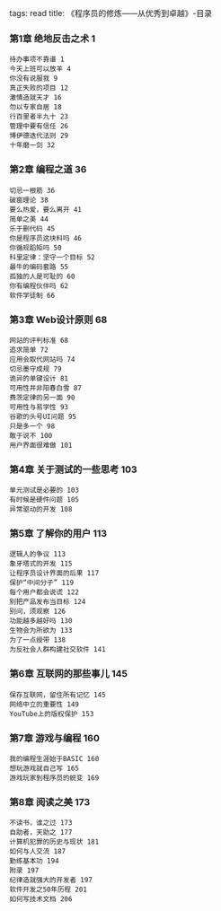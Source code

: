 tags: read
title: 《程序员的修炼——从优秀到卓越》-目录

### 第1章 绝地反击之术 1

	待办事项不靠谱 1
	今天上班可以放羊 4
	你没有说服我 9
	真正失败的项目 12
	激情造就天才 16
	勿以专家自居 18
	行百里者半九十 23
	管理中要有信任 26
	博伊德迭代法则 29
	十年磨一剑 32

### 第2章 编程之道 36

	切忌一根筋 36
	破窗理论 38
	要么热爱，要么离开 41
	简单之美 44
	乐于删代码 45
	你是程序员这块料吗 46
	你循规蹈矩吗 50
	科里定律：坚守一个目标 52
	最牛的编码套路 55
	孤独的人是可耻的 60
	你有编程伙伴吗 62
	软件学徒制 66

### 第3章 Web设计原则 68

	网站的评判标准 68
	追求简单 72
	应用会取代网站吗 74
	切忌墨守成规 79
	诡异的单键设计 81
	可用性并非阳春白雪 87
	费茨定律的另一面 90
	可用性与易学性 93
	谷歌的头号UI问题 95
	只是多一个 98
	敢于说不 100
	用户界面很难做 101

### 第4章 关于测试的一些思考 103

	单元测试是必要的 103
	有时候是硬件问题 105
	异常驱动的开发 108

### 第5章 了解你的用户 113

	逻辑人的争议 113
	象牙塔式的开发 115
	让程序员设计界面的后果 117
	保护“中间分子” 119
	每个用户都会说谎 122
	别把产品发布当目标 124
	别问，须观察 126
	功能越多越好吗 130
	生物会为所欲为 133
	为了一点绶带 138
	为反社会人群构建社交软件 141

### 第6章 互联网的那些事儿 145

	保存互联网，留住所有记忆 145
	网络中立的重要性 149
	YouTube上的版权保护 153

### 第7章 游戏与编程 160

	我的编程生涯始于BASIC 160
	想玩游戏就自己写 165
	游戏玩家到程序员的蜕变 169

### 第8章 阅读之美 173

	不读书，谁之过 173
	自助者，天助之 177
	计算机犯罪的历史与现状 181
	如何与人交流 187
	勤练基本功 194
	附录 197
	纪律造就强大的开发者 197
	软件开发之50年历程 201
	如何写技术文档 206 